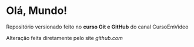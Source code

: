 # Olá, Mundo!
Repositório versionado feito no **curso Git e GitHub** do canal CursoEmVideo

Alteração feita diretamente pelo site *github.com*
